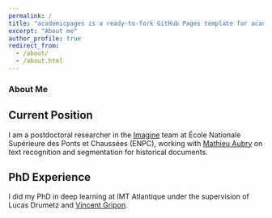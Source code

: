 ```yaml
---
permalink: /
title: "academicpages is a ready-to-fork GitHub Pages template for academic personal websites"
excerpt: "About me"
author_profile: true
redirect_from: 
  - /about/
  - /about.html
---
```


### About Me
## Current Position
I am a postdoctoral researcher in the [Imagine](https://imagine-lab.enpc.fr/) team at École Nationale Supérieure des Ponts et Chaussées (ENPC), working with [Mathieu Aubry](https://imagine.enpc.fr/~aubrym/) on text recognition and segmentation for historical documents.

## PhD Experience
 I did my PhD in deep learning at IMT Atlantique under the supervision of Lucas Drumetz and [Vincent Gripon](https://www.vincent-gripon.com/).
